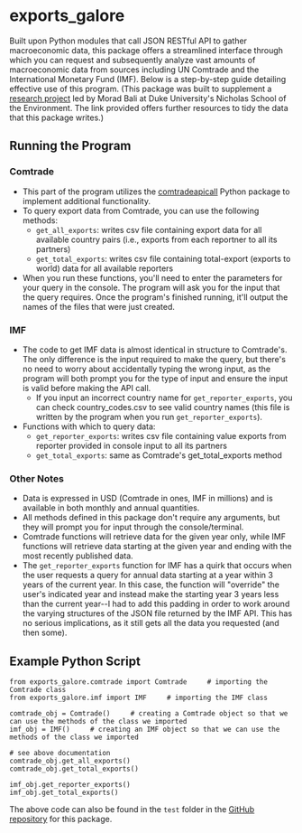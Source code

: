 # exports_galore
Built upon Python modules that call JSON RESTful API to gather macroeconomic data, this package offers a streamlined interface through which you can request and subsequently analyze vast amounts of macroeconomic data from sources including UN Comtrade and the International Monetary Fund (IMF). Below is a step-by-step guide detailing effective use of this program. (This package was built to supplement a [research project](https://github.com/pcd15/Econ-Sanctions/blob/main/README.md) led by Morad Bali at Duke University's Nicholas School of the Environment. The link provided offers further resources to tidy the data that this package writes.)
## Running the Program
### Comtrade
* This part of the program utilizes the [comtradeapicall](https://pypi.org/project/comtradeapicall/) Python package to implement additional functionality.
* To query export data from Comtrade, you can use the following methods:
  * ```get_all_exports```: writes csv file containing export data for all available country pairs (i.e., exports from each reportner to all its partners)
  * ```get_total_exports```: writes csv file containing total-export (exports to world) data for all available reporters
* When you run these functions, you'll need to enter the parameters for your query in the console. The program will ask you for the input that the query requires. Once the program's finished running, it'll output the names of the files that were just created.
### IMF
* The code to get IMF data is almost identical in structure to Comtrade's. The only difference is the input required to make the query, but there's no need to worry about accidentally typing the wrong input, as the program will both prompt you for the type of input and ensure the input is valid before making the API call.
  * If you input an incorrect country name for ```get_reporter_exports```, you can check country_codes.csv to see valid country names (this file is written by the program when you run ```get_reporter_exports```).
* Functions with which to query data:
  * ```get_reporter_exports```: writes csv file containing value exports from reporter provided in console input to all its partners 
  * ```get_total_exports```: same as Comtrade's get_total_exports method
### Other Notes
* Data is expressed in USD (Comtrade in ones, IMF in millions) and is available in both monthly and annual quantities.
* All methods defined in this package don't require any arguments, but they will prompt you for input through the console/terminal.
* Comtrade functions will retrieve data for the given year only, while IMF functions will retrieve data starting at the given year and ending with the most recently published data.
* The ```get_reporter_exports``` function for IMF has a quirk that occurs when the user requests a query for annual data starting at a year within 3 years of the current year. In this case, the function will "override" the user's indicated year and instead make the starting year 3 years less than the current year--I had to add this padding in order to work around the varying structures of the JSON file returned by the IMF API. This has no serious implications, as it still gets all the data you requested (and then some).
## Example Python Script
```
from exports_galore.comtrade import Comtrade     # importing the Comtrade class
from exports_galore.imf import IMF     # importing the IMF class

comtrade_obj = Comtrade()     # creating a Comtrade object so that we can use the methods of the class we imported
imf_obj = IMF()     # creating an IMF object so that we can use the methods of the class we imported

# see above documentation
comtrade_obj.get_all_exports()
comtrade_obj.get_total_exports()

imf_obj.get_reporter_exports()
imf_obj.get_total_exports()
```

The above code can also be found in the ```test``` folder in the [GitHub repository](https://github.com/pcd15/api_export_data) for this package.
